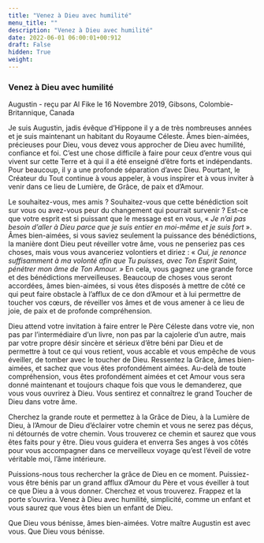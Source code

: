 ```yaml
---
title: "Venez à Dieu avec humilité"
menu_title: ""
description: "Venez à Dieu avec humilité"
date: 2022-06-01 06:00:01+00:912
draft: False
hidden: True
weight:
---
```

### Venez à Dieu avec humilité

Augustin - reçu par Al Fike le 16 Novembre 2019, Gibsons, Colombie-Britannique, Canada

Je suis Augustin, jadis évêque d’Hippone il y a de très nombreuses années et je suis maintenant un habitant du Royaume Céleste. Âmes bien-aimées, précieuses pour Dieu, vous devez vous approcher de Dieu avec humilité, confiance et foi. C’est une chose difficile à faire pour ceux d’entre vous qui vivent sur cette Terre et à qui il a été enseigné d’être forts et indépendants. Pour beaucoup, il y a une profonde séparation d’avec Dieu. Pourtant, le Créateur du Tout continue à vous appeler, à vous inspirer et à vous inviter à venir dans ce lieu de Lumière, de Grâce, de paix et d’Amour.

Le souhaitez-vous, mes amis ? Souhaitez-vous que cette bénédiction soit sur vous ou avez-vous peur du changement qui pourrait survenir ? Est-ce que votre esprit est si puissant que le message est en vous, « *Je n’ai pas besoin d’aller à Dieu parce que je suis entier en moi-même et je suis fort* ». Âmes bien-aimées, si vous saviez seulement la puissance des bénédictions, la manière dont Dieu peut réveiller votre âme, vous ne penseriez pas ces choses, mais vous vous avanceriez volontiers et diriez : « *Oui, je renonce suffisamment à ma volonté afin que Tu puisses, avec Ton Esprit Saint, pénétrer mon âme de Ton Amour. »* En cela, vous gagnez une grande force et des bénédictions merveilleuses. Beaucoup de choses vous seront accordées, âmes bien-aimées, si vous êtes disposés à mettre de côté ce qui peut faire obstacle à l’afflux de ce don d’Amour et à lui permettre de toucher vos cœurs, de réveiller vos âmes et de vous amener à ce lieu de joie, de paix et de profonde compréhension.

Dieu attend votre invitation à faire entrer le Père Céleste dans votre vie, non pas par l’intermédiaire d’un livre, non pas par la cajolerie d’un autre, mais par votre propre désir sincère et sérieux d’être béni par Dieu et de permettre à tout ce qui vous retient, vous accable et vous empêche de vous éveiller, de tomber avec le toucher de Dieu. Ressentez la Grâce, âmes bien-aimées, et sachez que vous êtes profondément aimées. Au-delà de toute compréhension, vous êtes profondément aimées et cet Amour vous sera donné maintenant et toujours chaque fois que vous le demanderez, que vous vous ouvrirez à Dieu. Vous sentirez et connaîtrez le grand Toucher de Dieu dans votre âme.

Cherchez la grande route et permettez à la Grâce de Dieu, à la Lumière de Dieu, à l’Amour de Dieu d’éclairer votre chemin et vous ne serez pas déçus, ni détournés de votre chemin. Vous trouverez ce chemin et saurez que vous êtes faits pour y être. Dieu vous guidera et enverra Ses anges à vos côtés pour vous accompagner dans ce merveilleux voyage qu’est l’éveil de votre véritable moi, l’âme intérieure.

Puissions-nous tous rechercher la grâce de Dieu en ce moment. Puissiez-vous être bénis par un grand afflux d’Amour du Père et vous éveiller à tout ce que Dieu a à vous donner. Cherchez et vous trouverez. Frappez et la porte s’ouvrira. Venez à Dieu avec humilité, simplicité, comme un enfant et vous saurez que vous êtes bien un enfant de Dieu.

Que Dieu vous bénisse, âmes bien-aimées. Votre maître Augustin est avec vous. Que Dieu vous bénisse.



